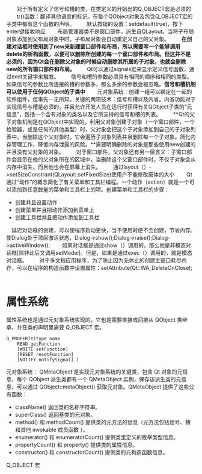 　　对于所有定义了信号和槽的类，在类定义的开始出的Q_OBJECT宏是必须的
　　tr()函数：翻译其他语言的标记。在每个QObject对象及包含Q_OBJECT宏的子类中都有这个函数的声明。
　　默认按钮的设置：setdefault(true)，按下enter键接收响应
　　布局管理器类不是窗口部件，派生自QLayout。当将子布局对象添加到父布局对象中时，子布局对象会自动重定义自己的父对象。
　　**在创建对话框时使用到了new来新建窗口部件和布局，所以需要写一个能够调用delete的析构函数，以便可以删除所创建的每一个窗口部件和布局。但这并不是必须的，因为Qt会在删除父对象的时候自动删除其所属的子对象，也就会删除new的所有窗口部件和布局。**
　　Qt可以通过signals宏来显示定义信号函数，通过emit关键字来触发。
　　信号和槽的参数必须具有相同的顺序和相同的类型。如果信号的参数比所连接的槽的参数多，那么多余的参数会被忽略。**信号和槽机制可以使用于任何QObject的子类中**
　　元对象系统：创建一组可以绑定在一起的软件组件，但事先一无所知。关键的两项技术：信号和槽以及内省。内省功能对于实现信号与槽是必须的，并且允许开发人员在运行时获得有关QObject子类的“元信息”，包括一个含有对象的类名以及它所支持的信号和槽的列表。
　　**Qt的父子对象机制是在QObject中实现的。利用父对象创建子对象（一个窗口部件，一个检验器，或是任何的其他类型）时，父对象会把这个子对象添加到自己的子对象列表中。当删除这个父对象时，它会遍历子对象列表并且删除每一个子对象。简化内存管理工作，降低内存泄露的风险。**需要明确删除的对象是那些使用new创建的并且没有父对象的对象。
　　对于窗口部件，父对象还有另一层含义：子窗口部件会显示在他的父对象所在的区域中，当删除这个父窗口部件时，不仅子对象会从内存中消失，而且他也会在屏幕上消失。
　　通过layout（）->setSizeConstrant(QLayout::setFixedSize)使用户不能修改窗体的大小
　　Qt通过“动作”的概念简化了有关菜单和工具栏编程。一个动作（action）就是一个可以添加到任意数量的菜单和工具栏上的项。创建菜单和工具栏的步骤：
- 创建并且设置动作
- 创建菜单并且把动作添加到菜单上
- 创建工具栏并且把动作添加到工具栏

　延迟对话框的创建，可以使程序启动更快，当不使用时便不会创建，节省内存。使Dialog处于顶层激活状态，Dialog->show();Dialog->raise();Dialog->activeWindow();
　　如果对话框是通过show（）调用的，那么他是非模态对话框[除非此后又调用setModel]。但是，如果是通过exec（）调用的，就是模态对话框。
　　对于多文档应用程序，为了防止因为无休止的创建主窗口耗尽内存，可以在程序的构造函数中设置属性：setAttribute(Qt::WA_DeleteOnClose);
　　

# 属性系统 #
属性系统也是通过元对象系统实现的，它也是需要直接或间接从 QObject 类继承，并在类的声明里需要 Q_OBJECT 宏。

    Q_PROPERTY(type name
    	READ getFunction
    	[WRITE setFunction]
    	[RESET resetFunction]
    	[NOTIFY notifySignal] )

元对象系统：
QMetaObject 是实现元对象系统的关键类，包含 Qt 对象的元信息，每个 QObject 派生类都有一个 QMetaObject 实例，保存该派生类的元信息，可以通过 QObject::metaObject() 获取元对象。QMetaObject 提供了这些公有函数：
- className() 返回类的名称字符串。
- superClass() 返回基类的元对象。
- method() 和 methodCount() 提供类的元方法的信息（元方法包括信号、槽和其他 invokable 成员函数 ）。
- enumerator() 和 enumeratorCount() 提供类里定义的枚举类型信息。
- propertyCount() 和 property() 提供类的属性信息。
- constructor() 和 constructorCount() 提供类的元构造函数信息。

Q_OBJECT 宏

